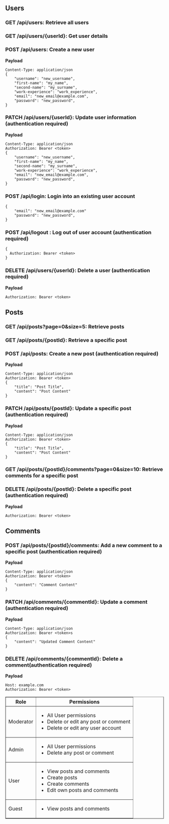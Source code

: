 ## Users
### GET /api/users: Retrieve all users
### GET /api/users/{userId}: Get user details
### POST /api/users: Create a new user
**Payload**
~~~
Content-Type: application/json
{
    "username": "new_username",
    "first-name": "my_name",
    "second-name": "my_surname",
    "work-experience": "work_experience",
    "email": "new_email@example.com",
    "password": "new_password",
}
~~~
### PATCH /api/users/{userId}: Update user information (authentication required)
**Payload**
~~~
Content-Type: application/json
Authorization: Bearer <token>
{
    "username": "new_username",
    "first-name": "my_name",
    "second-name": "my_surname",
    "work-experience": "work_experience",
    "email": "new_email@example.com",
    "password": "new_password",
}
~~~
### POST /api/login: Login into an existing user account
~~~
{
    "email": "new_email@example.com"
    "password": "new_password",
}
~~~
### POST /api/logout : Log out of user account (authentication required)
~~~
{
  Authorization: Bearer <token>
}
~~~
### DELETE /api/users/{userId}: Delete a user (authentication required)
**Payload**
~~~
Authorization: Bearer <token>
~~~

## Posts
### GET /api/posts?page=0&size=5: Retrieve posts
### GET /api/posts/{postId}: Retrieve a specific post
### POST /api/posts: Create a new post (authentication required)
**Payload**
~~~
Content-Type: application/json
Authorization: Bearer <token>
{
    "title": "Post Title",
    "content": "Post Content"
}
~~~
### PATCH /api/posts/{postId}: Update a specific post (authentication required)
**Payload**
~~~
Content-Type: application/json
Authorization: Bearer <token>
{
    "title": "Post Title",
    "content": "Post Content"
}
~~~
### GET /api/posts/{postId}/comments?page=0&size=10: Retrieve comments for a specific post
### DELETE /api/posts/{postId}: Delete a specific post (authentication required)
**Payload**
~~~
Authorization: Bearer <token>
~~~
## Comments
### POST /api/posts/{postId}/comments: Add a new comment to a specific post (authentication required)
**Payload**
~~~
Content-Type: application/json
Authorization: Bearer <token>
{
    "content": "Comment Content"
}
~~~
### PATCH /api/comments/{commentId}: Update a comment (authentication required)
**Payload**
~~~
Content-Type: application/json
Authorization: Bearer <token>s
{
    "content": "Updated Comment Content"
}
~~~
### DELETE /api/comments/{commentId}: Delete a comment(authentication required)
**Payload**
~~~
Host: example.com
Authorization: Bearer <token>
~~~


<table border="1">
  <tr>
    <th>Role</th>
    <th>Permissions</th>
  </tr>
  <tr>
    <td>Moderator</td>
    <td>
      <ul>
        <li>All User permissions</li>
        <li>Delete or edit any post or comment</li>
        <li>Delete or edit any user account</li>
  </tr>
  <tr>
    <td>Admin</td>
    <td>
      <ul>
        <li>All User permissions</li>
        <li>Delete any post or comment</li>
      </ul>
    </td>
  </tr>
  <tr>
    <td>User</td>
    <td>
      <ul>
        <li>View posts and comments</li>
        <li>Create posts</li>
        <li>Create comments</li>
        <li>Edit own posts and comments</li>
  </tr>
  <tr>
    <td>Guest</td>
    <td>
      <ul>
        <li>View posts and comments</li>
      </ul>
    </td>
  </tr>
